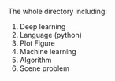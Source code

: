 The whole directory including:
1. Deep learning
2. Language (python)
3. Plot Figure
4. Machine learning
5. Algorithm
6. Scene problem
